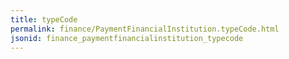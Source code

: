 ```yaml
---
title: typeCode
permalink: finance/PaymentFinancialInstitution.typeCode.html
jsonid: finance_paymentfinancialinstitution_typecode
---
```


